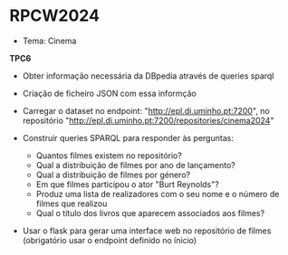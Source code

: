# RPCW2024

* Tema: Cinema

**TPC6**

* Obter informação necessária da DBpedia através de queries sparql 
* Criação de ficheiro JSON com essa informção

* Carregar o dataset no endpoint: "http://epl.di.uminho.pt:7200", no repositório "http://epl.di.uminho.pt:7200/repositories/cinema2024"

* Construir queries SPARQL para responder às perguntas:
   - Quantos filmes existem no repositório?
   - Qual a distribuição de filmes por ano de lançamento?
   - Qual a distribuição de filmes por género?
   - Em que filmes participou o ator "Burt Reynolds"?
   - Produz uma lista de realizadores com o seu nome e o número de filmes que realizou
   - Qual o título dos livros que aparecem associados aos filmes?

* Usar o flask para gerar uma interface web no repositório de filmes (obrigatório usar o endpoint definido no ínicio)